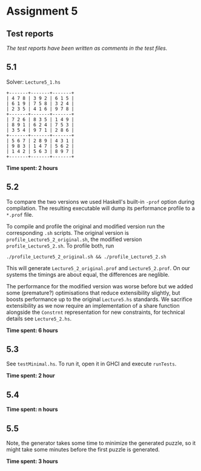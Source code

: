# Assignment 5

## Test reports
*The test reports have been written as comments in the test files.*

## 5.1
Solver: `Lecture5_1.hs`

```
+-------+-------+-------+
| 4 7 8 | 3 9 2 | 6 1 5 |
| 6 1 9 | 7 5 8 | 3 2 4 |
| 2 3 5 | 4 1 6 | 9 7 8 |
+-------+-------+-------+
| 7 2 6 | 8 3 5 | 1 4 9 |
| 8 9 1 | 6 2 4 | 7 5 3 |
| 3 5 4 | 9 7 1 | 2 8 6 |
+-------+-------+-------+
| 5 6 7 | 2 8 9 | 4 3 1 |
| 9 8 3 | 1 4 7 | 5 6 2 |
| 1 4 2 | 5 6 3 | 8 9 7 |
+-------+-------+-------+
```

**Time spent: 2 hours**

## 5.2

To compare the two versions we used Haskell's built-in `-prof` option
during compilation. The resulting executable will dump its performance
profile to a `*.prof` file.

To compile and profile the original and modified version run the corresponding
`.sh` scripts. The original version is `profile_Lecture5_2_original.sh`, the
modified version `profile_Lecture5_2.sh`. To profile both, run

`./profile_Lecture5_2_original.sh && ./profile_Lecture5_2.sh`

This will generate `Lecture5_2_original.prof` and `Lecture5_2.prof`. On our
systems the timings are about equal, the differences are neglible.

The performance for the modified version was worse before but we added some
(premature?) optimisations that reduce extensibility slightly, but boosts
performance up to the original `Lecture5.hs` standards. We sacrifice
extensibility as we now require an implementation of a share function
alongside the `Constrnt` representation for new constraints, for technical
details see `Lecture5_2.hs`.

**Time spent: 6 hours**

## 5.3

See `testMinimal.hs`. To run it, open it in GHCI and execute `runTests`.

**Time spent: 2 hour**

## 5.4

**Time spent: n hours**

## 5.5

Note, the generator takes some time to minimize the generated puzzle, so it might take some minutes before the first puzzle is generated.

**Time spent: 3 hours**

